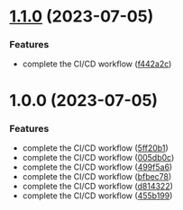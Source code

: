# [1.1.0](https://github.com/vanslee/FrontEndEngineering/compare/v1.0.0...v1.1.0) (2023-07-05)


### Features

* complete the CI/CD workflow ([f442a2c](https://github.com/vanslee/FrontEndEngineering/commit/f442a2c1b6476f9c6d24065fa7a21132e1b1ca75))

# 1.0.0 (2023-07-05)


### Features

* complete the CI/CD workflow ([5ff20b1](https://github.com/vanslee/FrontEndEngineering/commit/5ff20b10716ffbc4acfffa61df56e81ca864e25e))
* complete the CI/CD workflow ([005db0c](https://github.com/vanslee/FrontEndEngineering/commit/005db0c3b828b20c717587d08cc5af0ae383b035))
* complete the CI/CD workflow ([499f5a6](https://github.com/vanslee/FrontEndEngineering/commit/499f5a64bf515ba736134333e43a6664f208ad80))
* complete the CI/CD workflow ([bfbec78](https://github.com/vanslee/FrontEndEngineering/commit/bfbec78c7ddffc752759e532aa28897867089fd8))
* complete the CI/CD workflow ([d814322](https://github.com/vanslee/FrontEndEngineering/commit/d8143225c321eb6b2814dc51a38e2c3ac310904d))
* complete the CI/CD workflow ([455b199](https://github.com/vanslee/FrontEndEngineering/commit/455b19961661cebfe8033007707fb64c4bc953bf))
